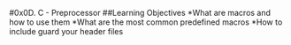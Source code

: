 #0x0D. C - Preprocessor
##Learning Objectives
*What are macros and how to use them
*What are the most common predefined macros
*How to include guard your header files
